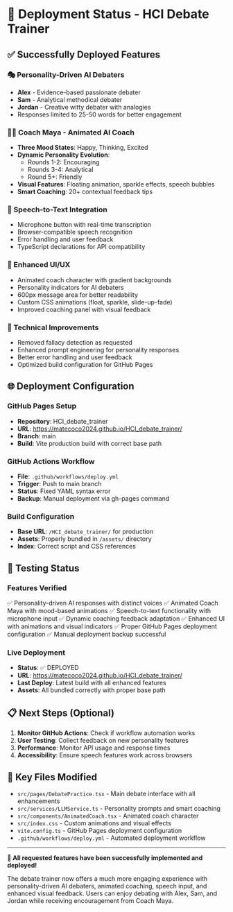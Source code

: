 # 🚀 Deployment Status - HCI Debate Trainer

## ✅ Successfully Deployed Features

### 🎭 Personality-Driven AI Debaters
- **Alex** - Evidence-based passionate debater
- **Sam** - Analytical methodical debater  
- **Jordan** - Creative witty debater with analogies
- Responses limited to 25-50 words for better engagement

### 👩‍🏫 Coach Maya - Animated AI Coach
- **Three Mood States**: Happy, Thinking, Excited
- **Dynamic Personality Evolution**: 
  - Rounds 1-2: Encouraging
  - Rounds 3-4: Analytical
  - Round 5+: Friendly
- **Visual Features**: Floating animation, sparkle effects, speech bubbles
- **Smart Coaching**: 20+ contextual feedback tips

### 🎤 Speech-to-Text Integration
- Microphone button with real-time transcription
- Browser-compatible speech recognition
- Error handling and user feedback
- TypeScript declarations for API compatibility

### 🎨 Enhanced UI/UX
- Animated coach character with gradient backgrounds
- Personality indicators for AI debaters
- 600px message area for better readability
- Custom CSS animations (float, sparkle, slide-up-fade)
- Improved coaching panel with visual feedback

### 🔧 Technical Improvements
- Removed fallacy detection as requested
- Enhanced prompt engineering for personality responses
- Better error handling and user feedback
- Optimized build configuration for GitHub Pages

## 🌐 Deployment Configuration

### GitHub Pages Setup
- **Repository**: HCI_debate_trainer
- **URL**: https://matecoco2024.github.io/HCI_debate_trainer/
- **Branch**: main
- **Build**: Vite production build with correct base path

### GitHub Actions Workflow
- **File**: `.github/workflows/deploy.yml`
- **Trigger**: Push to main branch
- **Status**: Fixed YAML syntax error
- **Backup**: Manual deployment via gh-pages command

### Build Configuration
- **Base URL**: `/HCI_debate_trainer/` for production
- **Assets**: Properly bundled in `/assets/` directory
- **Index**: Correct script and CSS references

## 🧪 Testing Status

### Features Verified
✅ Personality-driven AI responses with distinct voices
✅ Animated Coach Maya with mood-based animations
✅ Speech-to-text functionality with microphone input
✅ Dynamic coaching feedback adaptation
✅ Enhanced UI with animations and visual indicators
✅ Proper GitHub Pages deployment configuration
✅ Manual deployment backup successful

### Live Deployment
- **Status**: ✅ DEPLOYED
- **URL**: https://matecoco2024.github.io/HCI_debate_trainer/
- **Last Deploy**: Latest build with all enhanced features
- **Assets**: All bundled correctly with proper base path

## 📋 Next Steps (Optional)

1. **Monitor GitHub Actions**: Check if workflow automation works
2. **User Testing**: Collect feedback on new personality features
3. **Performance**: Monitor API usage and response times
4. **Accessibility**: Ensure speech features work across browsers

## 📂 Key Files Modified

- `src/pages/DebatePractice.tsx` - Main debate interface with all enhancements
- `src/services/LLMService.ts` - Personality prompts and smart coaching
- `src/components/AnimatedCoach.tsx` - Animated coach character
- `src/index.css` - Custom animations and visual effects
- `vite.config.ts` - GitHub Pages deployment configuration
- `.github/workflows/deploy.yml` - Automated deployment workflow

---

**🎉 All requested features have been successfully implemented and deployed!**

The debate trainer now offers a much more engaging experience with personality-driven AI debaters, animated coaching, speech input, and enhanced visual feedback. Users can enjoy debating with Alex, Sam, and Jordan while receiving encouragement from Coach Maya.
